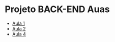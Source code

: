 # Projeto BACK-END Auas

- [Aula 1](doc/aula-1.md)
- [Aula 2](doc/aula-2.md)
- [Aula 4](doc/aula-4.md)
